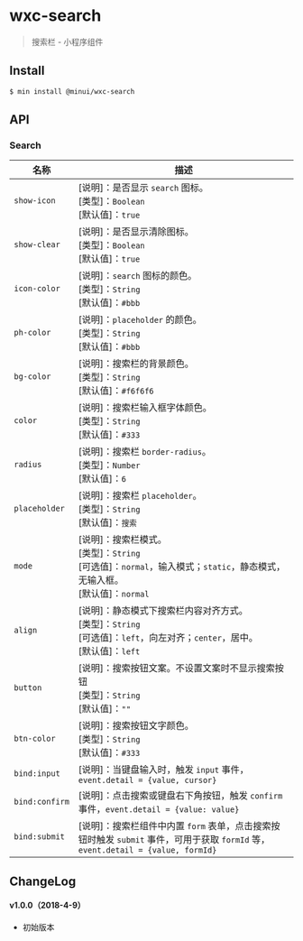 # wxc-search

> 搜索栏 - 小程序组件

## Install

``` bash
$ min install @minui/wxc-search
```


## API

### Search

| 名称                  | 描述                         |
|----------------------|------------------------------|
|`show-icon`           | [说明]：是否显示 `search` 图标。<br>[类型]：`Boolean`<br>[默认值]：`true` <br>|
|`show-clear`          | [说明]：是否显示清除图标。<br>[类型]：`Boolean`<br>[默认值]：`true` <br>|
|`icon-color`          | [说明]：`search` 图标的颜色。<br>[类型]：`String`<br>[默认值]：`#bbb` <br>|
|`ph-color`            | [说明]：`placeholder` 的颜色。<br>[类型]：`String`<br>[默认值]：`#bbb` <br>|
|`bg-color`            | [说明]：搜索栏的背景颜色。<br>[类型]：`String`<br>[默认值]：`#f6f6f6` <br>|
|`color`               | [说明]：搜索栏输入框字体颜色。<br>[类型]：`String`<br>[默认值]：`#333` <br>|
|`radius`              | [说明]：搜索栏 `border-radius`。<br>[类型]：`Number`<br>[默认值]：`6` <br>|
|`placeholder`         | [说明]：搜索栏 `placeholder`。<br>[类型]：`String`<br>[默认值]：`搜索` <br>|
|`mode`                | [说明]：搜索栏模式。<br>[类型]：`String`<br>[可选值]：`normal`，输入模式；`static`，静态模式，无输入框。<br>[默认值]：`normal` <br>|
|`align`               | [说明]：静态模式下搜索栏内容对齐方式。<br>[类型]：`String`<br>[可选值]：`left`，向左对齐；`center`，居中。<br>[默认值]：`left` <br>|
|`button`              | [说明]：搜索按钮文案。不设置文案时不显示搜索按钮<br>[类型]：`String`<br>[默认值]：`""` <br>|
|`btn-color`           | [说明]：搜索按钮文字颜色。<br>[类型]：`String`<br>[默认值]：`#333` <br>|
|`bind:input`          | [说明]：当键盘输入时，触发 `input` 事件，`event.detail = {value, cursor}`|
|`bind:confirm`        | [说明]：点击搜索或键盘右下角按钮，触发 `confirm` 事件，`event.detail = {value: value}`|
|`bind:submit`         | [说明]：搜索栏组件中内置 `form` 表单，点击搜索按钮时触发 `submit` 事件，可用于获取 `formId` 等，`event.detail = {value, formId}`|

## ChangeLog

#### v1.0.0（2018-4-9）

- 初始版本
